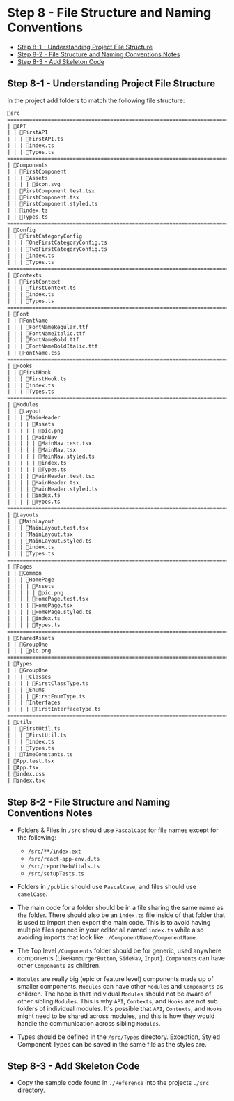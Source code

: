 # Step 8 - File Structure and Naming Conventions <!-- omit in toc -->

- [Step 8-1 - Understanding Project File Structure](#step-8-1---understanding-project-file-structure)
- [Step 8-2 - File Structure and Naming Conventions Notes](#step-8-2---file-structure-and-naming-conventions-notes)
- [Step 8-3 - Add Skeleton Code](#step-8-3---add-skeleton-code)

## Step 8-1 - Understanding Project File Structure

In the project add folders to match the following file structure:

```txt
📁src
================================================================================
| 📁API
| | 📁FirstAPI
| | | 📄FirstAPI.ts
| | | 📄index.ts
| | | 📄Types.ts
================================================================================
| 📁Components
| | 📁FirstComponent
| | | 📁Assets
| | | | 📄icon.svg
| | 📄FirstComponent.test.tsx
| | 📄FirstComponent.tsx
| | 📄FirstComponent.styled.ts
| | 📄index.ts
| | 📄Types.ts
================================================================================
| 📁Config
| | 📁FirstCategoryConfig
| | | 📄OneFirstCategoryConfig.ts
| | | 📄TwoFirstCategoryConfig.ts
| | | 📄index.ts
| | | 📄Types.ts
================================================================================
| 📁Contexts
| | 📁FirstContext
| | | 📄firstContext.ts
| | | 📄index.ts
| | | 📄Types.ts
================================================================================
| 📁Font
| | 📁FontName
| | | 📄FontNameRegular.ttf
| | | 📄FontNameItalic.ttf
| | | 📄FontNameBold.ttf
| | | 📄FontNameBoldItalic.ttf
| | 📄FontName.css
================================================================================
| 📁Hooks
| | 📁FirstHook
| | | 📄FirstHook.ts
| | | 📄index.ts
| | | 📄Types.ts
================================================================================
| 📁Modules
| | 📁Layout
| | | 📁MainHeader
| | | | 📁Assets
| | | | | 📄pic.png
| | | | 📁MainNav
| | | | | 📄MainNav.test.tsx
| | | | | 📄MainNav.tsx
| | | | | 📄MainNav.styled.ts
| | | | | 📄index.ts
| | | | | 📄Types.ts
| | | | 📄MainHeader.test.tsx
| | | | 📄MainHeader.tsx
| | | | 📄MainHeader.styled.ts
| | | | 📄index.ts
| | | | 📄Types.ts
================================================================================
| 📁Layouts
| | 📁MainLayout
| | | 📄MainLayout.test.tsx
| | | 📄MainLayout.tsx
| | | 📄MainLayout.styled.ts
| | | 📄index.ts
| | | 📄Types.ts
================================================================================
| 📁Pages
| | 📁Common
| | | 📁HomePage
| | | | 📁Assets
| | | | | 📄pic.png
| | | | 📄HomePage.test.tsx
| | | | 📄HomePage.tsx
| | | | 📄HomePage.styled.ts
| | | | 📄index.ts
| | | | 📄Types.ts
================================================================================
| 📁SharedAssets
| | 📁GroupOne
| | | 📄pic.png
================================================================================
| 📁Types
| | 📁GroupOne
| | | 📁Classes
| | | | 📄FirstClassType.ts
| | | 📁Enums
| | | | 📄FirstEnumType.ts
| | | 📁Interfaces
| | | | 📄FirstInterfaceType.ts
================================================================================
| 📁Utils
| | 📁FirstUtil.ts
| | | 📄FirstUtil.ts
| | | 📄index.ts
| | | 📄Types.ts
| | 📄TimeConstants.ts
| 📄App.test.tsx
| 📄App.tsx
| 📄index.css
| 📄index.tsx
```

## Step 8-2 - File Structure and Naming Conventions Notes

- Folders & Files in `/src` should use `PascalCase` for file names except for the following:

  - `/src/**/index.ext`
  - `/src/react-app-env.d.ts`
  - `/src/reportWebVitals.ts`
  - `/src/setupTests.ts`

- Folders in `/public` should use `PascalCase`, and files should use `camelCase`.

- The main code for a folder should be in a file sharing the same name as the folder. There should also be an `index.ts` file inside of that folder that is used to import then export the main code. This is to avoid having multiple files opened in your editor all named `index.ts` while also avoiding imports that look like `./ComponentName/ComponentName`.

- The Top level `/Components` folder should be for generic, used anywhere components (Like`HamburgerButton`, `SideNav`, `Input`). `Components` can have other `Components` as children.

- `Modules` are really big (epic or feature level) components made up of smaller components. `Modules` can have other `Modules` and `Components` as children. The hope is that individual `Modules` should not be aware of other sibling `Modules`. This is why `API`, `Contexts`, and `Hooks` are not sub folders of individual modules. It's possible that `API`, `Contexts`, and `Hooks` might need to be shared across modules, and this is how they would handle the communication across sibling `Modules`.

- Types should be defined in the `/src/Types` directory. Exception, Styled Component Types can be saved in the same file as the styles are.

## Step 8-3 - Add Skeleton Code

- Copy the sample code found in `./Reference` into the projects `./src` directory.
